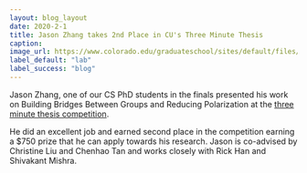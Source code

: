 ```yaml
---
layout: blog_layout
date: 2020-2-1
title: Jason Zhang takes 2nd Place in CU's Three Minute Thesis
caption:
image_url: https://www.colorado.edu/graduateschool/sites/default/files/styles/medium/public/page/3mt_logo-colour.jpg?itok=ztSGKjPy
label_default: "lab" 
label_success: "blog"
---
```

Jason Zhang, one of our CS PhD students in the finals presented his work on Building Bridges Between Groups and Reducing Polarization at the [three minute thesis competition](https://youtu.be/gS7zv-HQWac).

He did an excellent job and earned second place in the competition earning a $750 prize that he can apply towards his research. Jason is co-advised by Christine Liu and Chenhao Tan and works closely with Rick Han and Shivakant Mishra.
